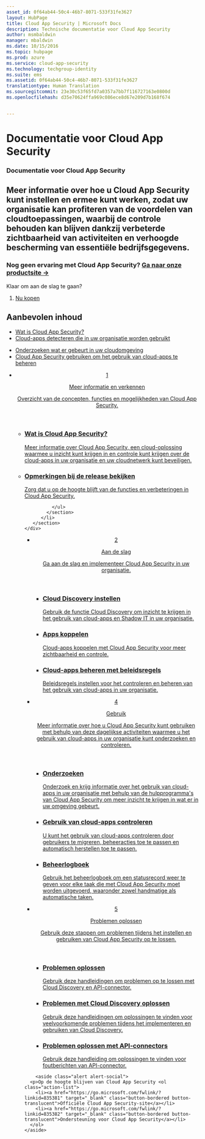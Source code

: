 ```yaml
---
asset_id: 0f64ab44-50c4-46b7-8071-533f31fe3627
layout: HubPage
title: Cloud App Security | Microsoft Docs
description: Technische documentatie voor Cloud App Security
author: msmbaldwin
manager: mbaldwin
ms.date: 10/15/2016
ms.topic: hubpage
ms.prod: azure
ms.service: cloud-app-security
ms.technology: techgroup-identity
ms.suite: ems
ms.assetid: 0f64ab44-50c4-46b7-8071-533f31fe3627
translationtype: Human Translation
ms.sourcegitcommit: 23e30c53f65fd7a0357a7bb7f116727163e0800d
ms.openlocfilehash: d35e70624ffa969c086ece8d67e209d7b168f674


---
```


# <a name="cloud-app-security-documentation"></a>Documentatie voor Cloud App Security
<article id="main">
    <section id="hero-content">
      <h1>Documentatie voor Cloud App Security</h1>
      <h2>Meer informatie over hoe u Cloud App Security kunt instellen en ermee kunt werken, zodat uw organisatie kan profiteren van de voordelen van cloudtoepassingen, waarbij de controle behouden kan blijven dankzij verbeterde zichtbaarheid van activiteiten en verhoogde bescherming van essentiële bedrijfsgegevens. </h2>
      <h3>Nog geen ervaring met Cloud App Security? <a href="https://go.microsoft.com/fwlink/?linkid=835379" target="_blank">Ga naar onze productsite &rarr;</a></h3>
    </section>
    <aside class="alert section-border">
        <p>Klaar om aan de slag te gaan?</p>
        <ol class="action-list">
            <li><a href="https://go.microsoft.com/fwlink/?linkid=835380" target="_blank" class="button-bordered button-translucent">Nu kopen</a></li>
        </ol>
    </aside>
    <section id="featured" class="container">
      <h2 class="section-heading"><span class="icon icon-warning"></span> Aanbevolen inhoud</h2>
      <div class="features row">
        <ul class="column column-half">
          <li><a href="./what-is-cloud-app-security.md">Wat is Cloud App Security?</a></li>
          <li><a href="./set-up-cloud-discovery.md">Cloud-apps detecteren die in uw organisatie worden gebruikt</a></li>
        </ul>
        <ul class="column column-half">
          <li><a href="./investigate.md">Onderzoeken wat er gebeurt in uw cloudomgeving</a></li>
          <li><a href="./control.md">Cloud App Security gebruiken om het gebruik van cloud-apps te beheren</a></li>
        </ul>
      </div>
    </section>
    <div id="journeys">
      <section class="container">
        <ul class="journeys-list">
          <li class="journey-step">
            <header class="journey-step-header row">
              <a href="./what-is-cloud-app-security.md">
                <div class="title column-third">
                  <span class="step-number">1</span>
                  <p>Meer informatie en verkennen</p>
                </div>
                <p class="description column-two-thirds">Overzicht van de concepten, functies en mogelijkheden van Cloud App Security.</p>
              </a>
            </header>
            <section class="journey-step-elements content">
              <ul class="row">
                <li class="column-third">
                  <a href="./what-is-cloud-app-security.md">
                    <h3>Wat is Cloud App Security?</h3>
                    <p>Meer informatie over Cloud App Security, een cloud-oplossing waarmee u inzicht kunt krijgen in en controle kunt krijgen over de cloud-apps in uw organisatie en uw cloudnetwerk kunt beveiligen.</p>
                  </a>
                </li>
                <li class="column-third">
                  <a href="./release-notes.md">
                    <h3>Opmerkingen bij de release bekijken</h3>
                    <p>Zorg dat u op de hoogte blijft van de functies en verbeteringen in Cloud App Security.</p>
                  </a>
                </li>
                
              </ul>
            </section>
          </li>
       </section>
    </div>
<div id="journeys">
      <section class="container">
        <ul class="journeys-list">
          <li class="journey-step">
            <header class="journey-step-header row">
              <a href="./getting-started-with-cloud-app-security.md">
                <div class="title column-third">
                  <span class="step-number">2</span>
                  <p>Aan de slag</p>
                </div>
                <p class="description column-two-thirds">Ga aan de slag en implementeer Cloud App Security in uw organisatie.</p>
              </a>
            </header>
            <section class="journey-step-elements content">
              <ul class="row">
                <li class="column-third">
                  <a href="./set-up-cloud-discovery.md">
                    <h3>Cloud Discovery instellen</h3>
                    <p>Gebruik de functie Cloud Discovery om inzicht te krijgen in het gebruik van cloud-apps en Shadow IT in uw organisatie.</p>
                  </a>
                </li>
                <li class="column-third">
                  <a href="./enable-instant-visibility-protection-and-governance-actions-for-your-apps.md">
                    <h3>Apps koppelen</h3>
                    <p>Cloud-apps koppelen met Cloud App Security voor meer zichtbaarheid en controle.</p>
                  </a>
                </li>
                <li class="column-third">
                  <a href="./control-cloud-apps-with-policies.md">
                    <h3>Cloud-apps beheren met beleidsregels</h3>
                    <p>Beleidsregels instellen voor het controleren en beheren van het gebruik van cloud-apps in uw organisatie.</p>
                  </a>
                </li>
              </ul>
            </section>
          </li>
       </section>
    </div>
  <div id="journeys">
      <section class="container">
        <ul class="journeys-list">
          <li class="journey-step">
            <header class="journey-step-header row">
              <a href="./daily-activities-to-protect-your-cloud-environment.md">
                <div class="title column-third">
                  <span class="step-number">4</span>
                  <p>Gebruik</p>
                </div>
                <p class="description column-two-thirds">Meer informatie over hoe u Cloud App Security kunt gebruiken met behulp van deze dagelijkse activiteiten waarmee u het gebruik van cloud-apps in uw organisatie kunt onderzoeken en controleren.</p>
              </a>
            </header>
            <section class="journey-step-elements content">
              <ul class="row">
                <li class="column-third">
                  <a href="./investigate.md">
                    <h3>Onderzoeken</h3>
                    <p>Onderzoek en krijg informatie over het gebruik van cloud-apps in uw organisatie met behulp van de hulpprogramma's van Cloud App Security om meer inzicht te krijgen in wat er in uw omgeving gebeurt.</p>
                  </a>
                </li>
                <li class="column-third">
                  <a href="./control.md">
                    <h3>Gebruik van cloud-apps controleren</h3>
                    <p>U kunt het gebruik van cloud-apps controleren door gebruikers te migreren, beheeracties toe te passen en automatisch herstellen toe te passen.</p>
                  </a>
                </li>
                <li class="column-third">
                  <a href="./governance-actions.md">
                    <h3>Beheerlogboek</h3>
                    <p>Gebruik het beheerlogboek om een statusrecord weer te geven voor elke taak die met Cloud App Security moet worden uitgevoerd, waaronder zowel handmatige als automatische taken.</p>
                  </a>
                </li>
              </ul>
            </section>
          </li>
       </section>
    </div>
      <div id="journeys">
      <section class="container">
        <ul class="journeys-list">
          <li class="journey-step">
            <header class="journey-step-header row">
              <a href="./troubleshooting.md">
                <div class="title column-third">
                  <span class="step-number">5</span>
                  <p>Problemen oplossen</p>
                </div>
                <p class="description column-two-thirds">Gebruik deze stappen om problemen tijdens het instellen en gebruiken van Cloud App Security op te lossen.</p>
              </a>
            </header>
            <section class="journey-step-elements content">
              <ul class="row">
                <li class="column-third">
                  <a href="./troubleshooting.md">
                    <h3>Problemen oplossen</h3>
                    <p>Gebruik deze handleidingen om problemen op te lossen met Cloud Discovery en API-connector.</p>
                  </a>
                </li>
                <li class="column-third">
                  <a href="./troubleshooting-cloud-discovery.md">
                    <h3>Problemen met Cloud Discovery oplossen</h3>
                    <p>Gebruik deze handleidingen om oplossingen te vinden voor veelvoorkomende problemen tijdens het implementeren en gebruiken van Cloud Discovery.</p>
                  </a>
                </li>
                <li class="column-third">
                  <a href="./troubleshooting-api-connectors-using-error-messages.md">
                    <h3>Problemen oplossen met API-connectors</h3>
                    <p>Gebruik deze handleiding om oplossingen te vinden voor foutberichten van API-connector.</p>
                  </a>
                </li>
              </ul>
            </section>
          </li>
       </section>
    </div>  

        <aside class="alert alert-social">
      <p>Op de hoogte blijven van Cloud App Security <ol class="action-list">
        <li><a href="https://go.microsoft.com/fwlink/?linkid=835381" target="_blank" class="button-bordered button-translucent">Officiële Cloud App Security-site</a></li>
        <li><a href="https://go.microsoft.com/fwlink/?linkid=835382" target="_blank" class="button-bordered button-translucent">Ondersteuning voor Cloud App Security</a></li>
      </ol>
    </aside>
</article>



<!--HONumber=Nov16_HO3-->


